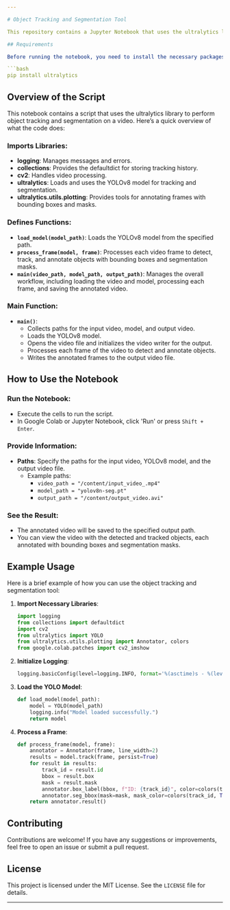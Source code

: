 ```yaml
---

# Object Tracking and Segmentation Tool

This repository contains a Jupyter Notebook that uses the ultralytics library to perform object tracking and segmentation on a video using the YOLOv8 model.

## Requirements

Before running the notebook, you need to install the necessary packages:

```bash
pip install ultralytics
```

## Overview of the Script

This notebook contains a script that uses the ultralytics library to perform object tracking and segmentation on a video. Here’s a quick overview of what the code does:

### Imports Libraries:
- **logging**: Manages messages and errors.
- **collections**: Provides the defaultdict for storing tracking history.
- **cv2**: Handles video processing.
- **ultralytics**: Loads and uses the YOLOv8 model for tracking and segmentation.
- **ultralytics.utils.plotting**: Provides tools for annotating frames with bounding boxes and masks.

### Defines Functions:
- **`load_model(model_path)`**: Loads the YOLOv8 model from the specified path.
- **`process_frame(model, frame)`**: Processes each video frame to detect, track, and annotate objects with bounding boxes and segmentation masks.
- **`main(video_path, model_path, output_path)`**: Manages the overall workflow, including loading the video and model, processing each frame, and saving the annotated video.

### Main Function:
- **`main()`**:
  - Collects paths for the input video, model, and output video.
  - Loads the YOLOv8 model.
  - Opens the video file and initializes the video writer for the output.
  - Processes each frame of the video to detect and annotate objects.
  - Writes the annotated frames to the output video file.

## How to Use the Notebook

### Run the Notebook:
- Execute the cells to run the script.
- In Google Colab or Jupyter Notebook, click 'Run' or press `Shift + Enter`.

### Provide Information:
- **Paths**: Specify the paths for the input video, YOLOv8 model, and the output video file.
  - Example paths:
    - `video_path = "/content/input_video_.mp4"`
    - `model_path = "yolov8n-seg.pt"`
    - `output_path = "/content/output_video.avi"`

### See the Result:
- The annotated video will be saved to the specified output path.
- You can view the video with the detected and tracked objects, each annotated with bounding boxes and segmentation masks.

## Example Usage

Here is a brief example of how you can use the object tracking and segmentation tool:

1. **Import Necessary Libraries**:
    ```python
    import logging
    from collections import defaultdict
    import cv2
    from ultralytics import YOLO
    from ultralytics.utils.plotting import Annotator, colors
    from google.colab.patches import cv2_imshow
    ```

2. **Initialize Logging**:
    ```python
    logging.basicConfig(level=logging.INFO, format='%(asctime)s - %(levelname)s - %(message)s')
    ```

3. **Load the YOLO Model**:
    ```python
    def load_model(model_path):
        model = YOLO(model_path)
        logging.info("Model loaded successfully.")
        return model
    ```

4. **Process a Frame**:
    ```python
    def process_frame(model, frame):
        annotator = Annotator(frame, line_width=2)
        results = model.track(frame, persist=True)
        for result in results:
            track_id = result.id
            bbox = result.box
            mask = result.mask
            annotator.box_label(bbox, f"ID: {track_id}", color=colors(track_id, True))
            annotator.seg_bbox(mask=mask, mask_color=colors(track_id, True), track_label=str(track_id))
        return annotator.result()
    ```

## Contributing

Contributions are welcome! If you have any suggestions or improvements, feel free to open an issue or submit a pull request.

## License

This project is licensed under the MIT License. See the `LICENSE` file for details.

---
```

